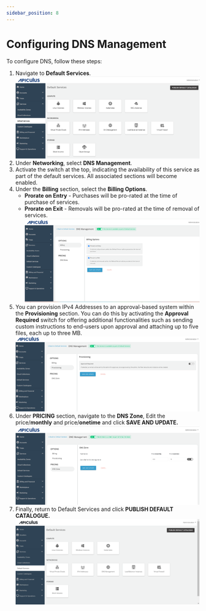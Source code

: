 ```yaml
---
sidebar_position: 8
---
```

# Configuring DNS Management

To configure DNS, follow these steps:

1. Navigate to **Default Services**.   
   ![Configuring Linux Instances](img/DefaultServices.png)
2. Under **Networking**, select **DNS Management**.
3. Activate the switch at the top, indicating the availability of this service as part of the default services. All associated sections will become enabled.
4. Under the **Billing** section, select the **Billing Options**.
   - **Prorate on Entry** - Purchases will be pro-rated at the time of purchase of services.
   - **Prorate on Exit** - Removals will be pro-rated at the time of removal of services.
	![Billing Options](img/DNS1.png)
5. You can provision IPv4 Addresses to an approval-based system within the **Provisioning** section. You can do this by activating the **Approval Required** switch for offering additional functionalities such as sending custom instructions to end-users upon approval and attaching up to five files, each up to three MB.
   ![Provisioning](img/DNS2.png)
6. Under **PRICING** section, navigate to the **DNS Zone**, Edit the price/**monthly** and price/**onetime** and click **SAVE AND UPDATE.**
   ![Configuring IPv4 Addresses](img/DNS3.png)
7. Finally, return to Default Services and click **PUBLISH DEFAULT CATALOGUE.**
	![Configuring IPv4 Addresses](img/ConfiguringIPv4Addresses5.png)





